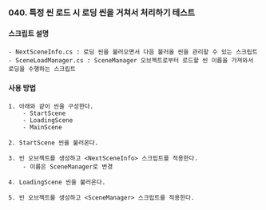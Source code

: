### 040. 특정 씬 로드 시 로딩 씬을 거쳐서 처리하기 테스트


#### 스크립트 설명 
	- NextSceneInfo.cs : 로딩 씬을 불러오면서 다음 불러올 씬을 관리할 수 있는 스크립트
	- SceneLoadManager.cs : SceneManager 오브젝트로부터 로드할 씬 이름을 가져와서 로딩을 수행하는 스크립트


#### 사용 방법 
	1. 아래와 같이 씬을 구성한다.
		- StartScene
		- LoadingScene
		- MainScene

	2. StartScene 씬을 불러온다.

	3. 빈 오브젝트를 생성하고 <NextSceneInfo> 스크립트를 적용한다.
		- 이름은 SceneManager로 변경

	4. LoadingScene 씬을 불러온다.

	5. 빈 오브젝트를 생성하고 <SceneManager> 스크립트를 적용한다.





